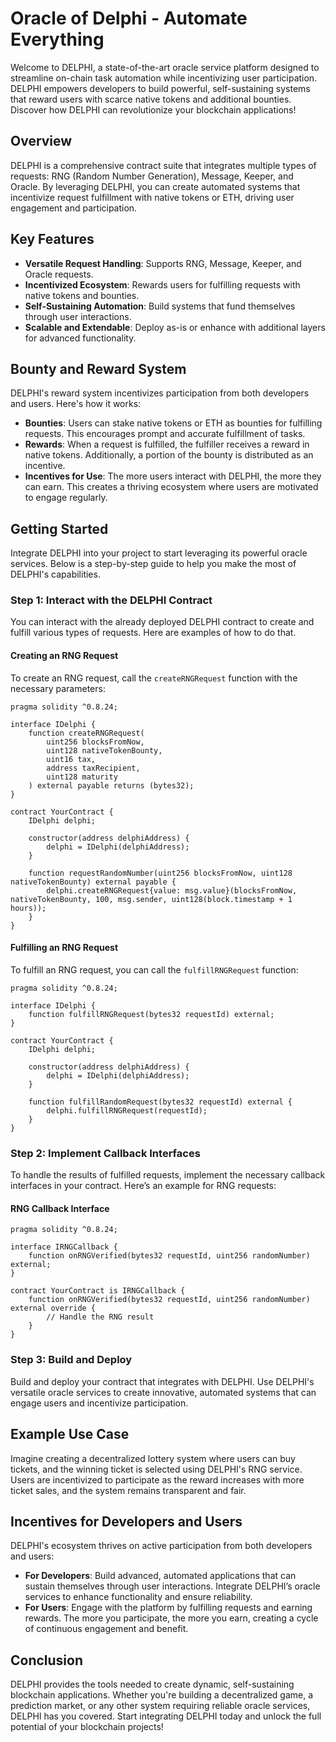 # Oracle of Delphi - Automate Everything
Welcome to DELPHI, a state-of-the-art oracle service platform designed to streamline on-chain task automation while incentivizing user participation. DELPHI empowers developers to build powerful, self-sustaining systems that reward users with scarce native tokens and additional bounties. Discover how DELPHI can revolutionize your blockchain applications!

## Overview

DELPHI is a comprehensive contract suite that integrates multiple types of requests: RNG (Random Number Generation), Message, Keeper, and Oracle. By leveraging DELPHI, you can create automated systems that incentivize request fulfillment with native tokens or ETH, driving user engagement and participation.

## Key Features

- **Versatile Request Handling**: Supports RNG, Message, Keeper, and Oracle requests.
- **Incentivized Ecosystem**: Rewards users for fulfilling requests with native tokens and bounties.
- **Self-Sustaining Automation**: Build systems that fund themselves through user interactions.
- **Scalable and Extendable**: Deploy as-is or enhance with additional layers for advanced functionality.

## Bounty and Reward System

DELPHI's reward system incentivizes participation from both developers and users. Here's how it works:

- **Bounties**: Users can stake native tokens or ETH as bounties for fulfilling requests. This encourages prompt and accurate fulfillment of tasks.
- **Rewards**: When a request is fulfilled, the fulfiller receives a reward in native tokens. Additionally, a portion of the bounty is distributed as an incentive.
- **Incentives for Use**: The more users interact with DELPHI, the more they can earn. This creates a thriving ecosystem where users are motivated to engage regularly.

## Getting Started

Integrate DELPHI into your project to start leveraging its powerful oracle services. Below is a step-by-step guide to help you make the most of DELPHI's capabilities.

### Step 1: Interact with the DELPHI Contract

You can interact with the already deployed DELPHI contract to create and fulfill various types of requests. Here are examples of how to do that.

#### Creating an RNG Request

To create an RNG request, call the `createRNGRequest` function with the necessary parameters:

```
pragma solidity ^0.8.24;

interface IDelphi {
    function createRNGRequest(
        uint256 blocksFromNow, 
        uint128 nativeTokenBounty, 
        uint16 tax, 
        address taxRecipient, 
        uint128 maturity
    ) external payable returns (bytes32);
}

contract YourContract {
    IDelphi delphi;

    constructor(address delphiAddress) {
        delphi = IDelphi(delphiAddress);
    }

    function requestRandomNumber(uint256 blocksFromNow, uint128 nativeTokenBounty) external payable {
        delphi.createRNGRequest{value: msg.value}(blocksFromNow, nativeTokenBounty, 100, msg.sender, uint128(block.timestamp + 1 hours));
    }
}
```

#### Fulfilling an RNG Request

To fulfill an RNG request, you can call the `fulfillRNGRequest` function:

```
pragma solidity ^0.8.24;

interface IDelphi {
    function fulfillRNGRequest(bytes32 requestId) external;
}

contract YourContract {
    IDelphi delphi;

    constructor(address delphiAddress) {
        delphi = IDelphi(delphiAddress);
    }

    function fulfillRandomRequest(bytes32 requestId) external {
        delphi.fulfillRNGRequest(requestId);
    }
}
```

### Step 2: Implement Callback Interfaces

To handle the results of fulfilled requests, implement the necessary callback interfaces in your contract. Here’s an example for RNG requests:

#### RNG Callback Interface

```
pragma solidity ^0.8.24;

interface IRNGCallback {
    function onRNGVerified(bytes32 requestId, uint256 randomNumber) external;
}

contract YourContract is IRNGCallback {
    function onRNGVerified(bytes32 requestId, uint256 randomNumber) external override {
        // Handle the RNG result
    }
}
```

### Step 3: Build and Deploy

Build and deploy your contract that integrates with DELPHI. Use DELPHI's versatile oracle services to create innovative, automated systems that can engage users and incentivize participation.

## Example Use Case

Imagine creating a decentralized lottery system where users can buy tickets, and the winning ticket is selected using DELPHI's RNG service. Users are incentivized to participate as the reward increases with more ticket sales, and the system remains transparent and fair.

## Incentives for Developers and Users

DELPHI's ecosystem thrives on active participation from both developers and users:

- **For Developers**: Build advanced, automated applications that can sustain themselves through user interactions. Integrate DELPHI’s oracle services to enhance functionality and ensure reliability.
- **For Users**: Engage with the platform by fulfilling requests and earning rewards. The more you participate, the more you earn, creating a cycle of continuous engagement and benefit.

## Conclusion

DELPHI provides the tools needed to create dynamic, self-sustaining blockchain applications. Whether you're building a decentralized game, a prediction market, or any other system requiring reliable oracle services, DELPHI has you covered. Start integrating DELPHI today and unlock the full potential of your blockchain projects!

